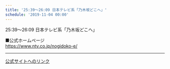 ```yaml
---
title: '25:39～26:09 日本テレビ系「乃木坂どこへ」'
schedule: '2019-11-04 00:00'
---
```


<div id="detailBody"> <p>  25:39～26:09&nbsp;日本テレビ系「乃木坂どこへ」 </p> <p>  ■公式ホームページ  <br/>  <a href="https://www.ntv.co.jp/nogidoko-e/" target="_blank" title="https://www.ntv.co.jp/nogidoko-e/">   https://www.ntv.co.jp/nogidoko-e/  </a> </p></div>

---
[公式サイトへのリンク]('http://www.nogizaka46.com/schedule/2019/11/053214.php?member=mio-yakubo&category=&monthly=201911')